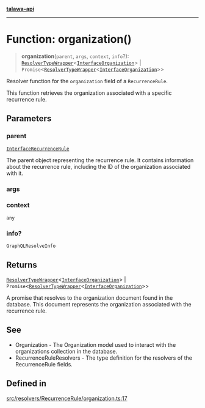 [**talawa-api**](../../../../README.md)

***

# Function: organization()

> **organization**(`parent`, `args`, `context`, `info`?): [`ResolverTypeWrapper`](../../../../types/generatedGraphQLTypes/type-aliases/ResolverTypeWrapper.md)\<[`InterfaceOrganization`](../../../../models/Organization/interfaces/InterfaceOrganization.md)\> \| `Promise`\<[`ResolverTypeWrapper`](../../../../types/generatedGraphQLTypes/type-aliases/ResolverTypeWrapper.md)\<[`InterfaceOrganization`](../../../../models/Organization/interfaces/InterfaceOrganization.md)\>\>

Resolver function for the `organization` field of a `RecurrenceRule`.

This function retrieves the organization associated with a specific recurrence rule.

## Parameters

### parent

[`InterfaceRecurrenceRule`](../../../../models/RecurrenceRule/interfaces/InterfaceRecurrenceRule.md)

The parent object representing the recurrence rule. It contains information about the recurrence rule, including the ID of the organization associated with it.

### args

### context

`any`

### info?

`GraphQLResolveInfo`

## Returns

[`ResolverTypeWrapper`](../../../../types/generatedGraphQLTypes/type-aliases/ResolverTypeWrapper.md)\<[`InterfaceOrganization`](../../../../models/Organization/interfaces/InterfaceOrganization.md)\> \| `Promise`\<[`ResolverTypeWrapper`](../../../../types/generatedGraphQLTypes/type-aliases/ResolverTypeWrapper.md)\<[`InterfaceOrganization`](../../../../models/Organization/interfaces/InterfaceOrganization.md)\>\>

A promise that resolves to the organization document found in the database. This document represents the organization associated with the recurrence rule.

## See

 - Organization - The Organization model used to interact with the organizations collection in the database.
 - RecurrenceRuleResolvers - The type definition for the resolvers of the RecurrenceRule fields.

## Defined in

[src/resolvers/RecurrenceRule/organization.ts:17](https://github.com/Suyash878/talawa-api/blob/f376d03c37e9acd046e7cc983947432c95f74442/src/resolvers/RecurrenceRule/organization.ts#L17)
